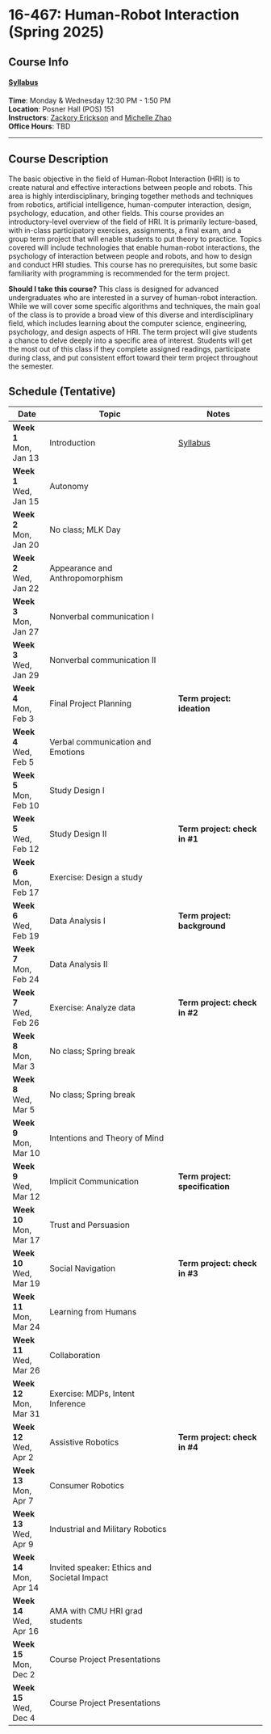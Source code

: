 # 16-467: Human-Robot Interaction (Spring 2025)

## Course Info

#### [Syllabus](https://docs.google.com/document/d/1m3BwEHdwdqFT9TvNd3BwAA_2jcxd9_FfcjKdoe0IrGk/edit?usp=sharing)  

**Time**: Monday & Wednesday 12:30 PM - 1:50 PM  
**Location**: Posner Hall (POS) 151  
**Instructors**: [Zackory Erickson](https://zackory.com) and [Michelle Zhao](https://mzhao98.github.io)  
**Office Hours**: TBD  

---

## Course Description

The basic objective in the field of Human-Robot Interaction (HRI) is to create natural and effective interactions between people and robots. This area is highly interdisciplinary, bringing together methods and techniques from robotics, artificial intelligence, human-computer interaction, design, psychology, education, and other fields. This course provides an introductory-level overview of the field of HRI. It is primarily lecture-based, with in-class participatory exercises, assignments, a final exam, and a group term project that will enable students to put theory to practice. Topics covered will include technologies that enable human-robot interactions, the psychology of interaction between people and robots, and how to design and conduct HRI studies. This course has no prerequisites, but some basic familiarity with programming is recommended for the term project.

**Should I take this course?** This class is designed for advanced undergraduates who are interested in a survey of human-robot interaction. While we will cover some specific algorithms and techniques, the main goal of the class is to provide a broad view of this diverse and interdisciplinary field, which includes learning about the computer science, engineering, psychology, and design aspects of HRI. The term project will give students a chance to delve deeply into a specific area of interest. Students will get the most out of this class if they complete assigned readings, participate during class, and put consistent effort toward their term project throughout the semester.

## Schedule (Tentative)

| Date | Topic | Notes |
|---|---|---|
| **Week 1** <br> Mon, <br> Jan 13 | Introduction | [Syllabus](https://docs.google.com/document/d/1m3BwEHdwdqFT9TvNd3BwAA_2jcxd9_FfcjKdoe0IrGk/edit?usp=sharing) |
| **Week 1** <br> Wed, <br> Jan 15 | Autonomy |  |
| **Week 2** <br> Mon, <br> Jan 20 | No class; MLK Day |   |
| **Week 2** <br> Wed, <br> Jan 22 | Appearance and Anthropomorphism |  |
| **Week 3** <br> Mon, <br> Jan 27 | Nonverbal communication I |  |
| **Week 3** <br> Wed, <br> Jan 29 | Nonverbal communication II |  |
| **Week 4** <br> Mon, <br> Feb 3 | Final Project Planning | **Term project: ideation** |
| **Week 4** <br> Wed, <br> Feb 5 | Verbal communication and Emotions |  |
| **Week 5** <br> Mon, <br> Feb 10 | Study Design I |  |
| **Week 5** <br> Wed, <br> Feb 12 | Study Design II | **Term project: check in \#1** |
| **Week 6** <br> Mon, <br> Feb 17 | Exercise: Design a study |  |
| **Week 6** <br> Wed, <br> Feb 19 | Data Analysis I | **Term project: background** |
| **Week 7** <br> Mon, <br> Feb 24 | Data Analysis II |  |
| **Week 7** <br> Wed, <br> Feb 26 | Exercise: Analyze data | **Term project: check in \#2** |
| **Week 8** <br> Mon, <br> Mar 3 | No class; Spring break |   |
| **Week 8** <br> Wed, <br> Mar 5 | No class; Spring break |   |
| **Week 9** <br> Mon, <br> Mar 10 | Intentions and Theory of Mind |   |
| **Week 9** <br> Wed, <br> Mar 12 | Implicit Communication | **Term project: specification** |
| **Week 10** <br> Mon, <br> Mar 17 | Trust and Persuasion |   |
| **Week 10** <br> Wed, <br> Mar 19 | Social Navigation | **Term project: check in \#3** |
| **Week 11** <br> Mon, <br> Mar 24 | Learning from Humans |   |
| **Week 11** <br> Wed, <br> Mar 26 | Collaboration |  |
| **Week 12** <br> Mon, <br> Mar 31 | Exercise: MDPs, Intent Inference |   |
| **Week 12** <br> Wed, <br> Apr 2 | Assistive Robotics | **Term project: check in \#4** |
| **Week 13** <br> Mon, <br> Apr 7 | Consumer Robotics |   |
| **Week 13** <br> Wed, <br> Apr 9 | Industrial and Military Robotics |  |
| **Week 14** <br> Mon, <br> Apr 14 | Invited speaker: Ethics and Societal Impact |  |
| **Week 14** <br> Wed, <br> Apr 16 | AMA with CMU HRI grad students |  |
| **Week 15** <br> Mon, <br> Dec 2 | Course Project Presentations |  |
| **Week 15** <br> Wed, <br> Dec 4 | Course Project Presentations |  |

